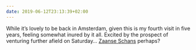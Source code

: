 ```yaml
---
date: 2019-06-12T23:13:39+02:00
---
```


While it’s lovely to be back in Amsterdam, given this is my fourth visit in five years, feeling somewhat inured by it all. Excited by the prospect of venturing further afield on Saturday… [Zaanse Schans](https://en.wikipedia.org/wiki/Zaanse_Schans) perhaps?
